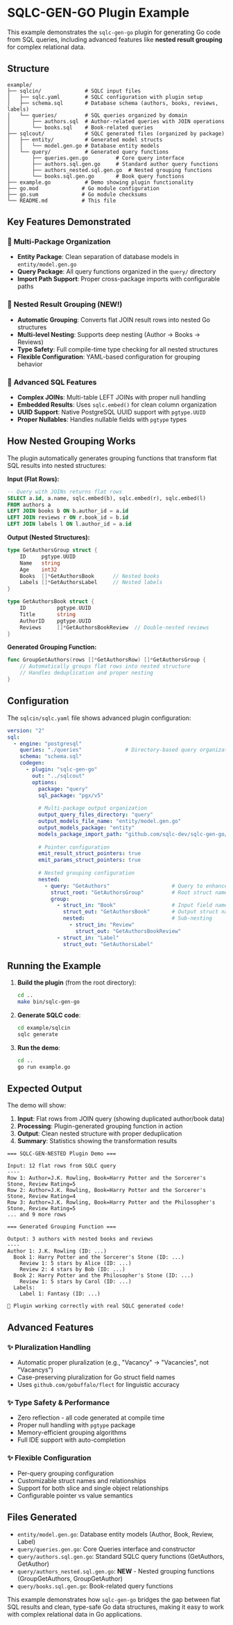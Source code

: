 # SQLC-GEN-GO Plugin Example

This example demonstrates the `sqlc-gen-go` plugin for generating Go code from SQL queries, including advanced features like **nested result grouping** for complex relational data.

## Structure

```
example/
├── sqlcin/              # SQLC input files
│   ├── sqlc.yaml        # SQLC configuration with plugin setup
│   ├── schema.sql       # Database schema (authors, books, reviews, labels)
│   └── queries/         # SQL queries organized by domain
│       ├── authors.sql  # Author-related queries with JOIN operations
│       └── books.sql    # Book-related queries
├── sqlcout/             # SQLC generated files (organized by package)
│   ├── entity/          # Generated model structs
│   │   └── model.gen.go # Database entity models
│   └── query/           # Generated query functions
│       ├── queries.gen.go         # Core query interface
│       ├── authors.sql.gen.go     # Standard author query functions
│       ├── authors_nested.sql.gen.go  # Nested grouping functions
│       └── books.sql.gen.go       # Book query functions
├── example.go           # Demo showing plugin functionality
├── go.mod              # Go module configuration
├── go.sum              # Go module checksums
└── README.md           # This file
```

## Key Features Demonstrated

### 🔹 **Multi-Package Organization**
- **Entity Package**: Clean separation of database models in `entity/model.gen.go`
- **Query Package**: All query functions organized in the `query/` directory
- **Import Path Support**: Proper cross-package imports with configurable paths

### 🔹 **Nested Result Grouping** (NEW!)
- **Automatic Grouping**: Converts flat JOIN result rows into nested Go structures
- **Multi-level Nesting**: Supports deep nesting (Author → Books → Reviews)
- **Type Safety**: Full compile-time type checking for all nested structures
- **Flexible Configuration**: YAML-based configuration for grouping behavior

### 🔹 **Advanced SQL Features**
- **Complex JOINs**: Multi-table LEFT JOINs with proper null handling
- **Embedded Results**: Uses `sqlc.embed()` for clean column organization
- **UUID Support**: Native PostgreSQL UUID support with `pgtype.UUID`
- **Proper Nullables**: Handles nullable fields with `pgtype` types

## How Nested Grouping Works

The plugin automatically generates grouping functions that transform flat SQL results into nested structures:

**Input (Flat Rows):**
```sql
-- Query with JOINs returns flat rows
SELECT a.id, a.name, sqlc.embed(b), sqlc.embed(r), sqlc.embed(l)
FROM authors a
LEFT JOIN books b ON b.author_id = a.id
LEFT JOIN reviews r ON r.book_id = b.id
LEFT JOIN labels l ON l.author_id = a.id
```

**Output (Nested Structures):**
```go
type GetAuthorsGroup struct {
    ID     pgtype.UUID
    Name   string
    Age    int32
    Books  []*GetAuthorsBook      // Nested books
    Labels []*GetAuthorsLabel     // Nested labels
}

type GetAuthorsBook struct {
    ID          pgtype.UUID
    Title       string
    AuthorID    pgtype.UUID
    Reviews     []*GetAuthorsBookReview  // Double-nested reviews
}
```

**Generated Grouping Function:**
```go
func GroupGetAuthors(rows []*GetAuthorsRow) []*GetAuthorsGroup {
    // Automatically groups flat rows into nested structure
    // Handles deduplication and proper nesting
}
```

## Configuration

The `sqlcin/sqlc.yaml` file shows advanced plugin configuration:

```yaml
version: "2"
sql:
  - engine: "postgresql"
    queries: "./queries"              # Directory-based query organization
    schema: "schema.sql"
    codegen:
      - plugin: "sqlc-gen-go"
        out: "../sqlcout"
        options:
          package: "query"
          sql_package: "pgx/v5"
          
          # Multi-package output organization
          output_query_files_directory: "query"
          output_models_file_name: "entity/model.gen.go"
          output_models_package: "entity"
          models_package_import_path: "github.com/sqlc-dev/sqlc-gen-go/example/sqlcout/entity"
          
          # Pointer configuration
          emit_result_struct_pointers: true
          emit_params_struct_pointers: true
          
          # Nested grouping configuration
          nested:
            - query: "GetAuthors"                    # Query to enhance
              struct_root: "GetAuthorsGroup"         # Root struct name
              group:
                - struct_in: "Book"                  # Input field name
                  struct_out: "GetAuthorsBook"       # Output struct name
                  nested:                            # Sub-nesting
                    - struct_in: "Review"
                      struct_out: "GetAuthorsBookReview"
                - struct_in: "Label"
                  struct_out: "GetAuthorsLabel"
```

## Running the Example

1. **Build the plugin** (from the root directory):
   ```bash
   cd ..
   make bin/sqlc-gen-go
   ```

2. **Generate SQLC code**:
   ```bash
   cd example/sqlcin
   sqlc generate
   ```

3. **Run the demo**:
   ```bash
   cd ..
   go run example.go
   ```

## Expected Output

The demo will show:
1. **Input**: Flat rows from JOIN query (showing duplicated author/book data)
2. **Processing**: Plugin-generated grouping function in action
3. **Output**: Clean nested structure with proper deduplication
4. **Summary**: Statistics showing the transformation results

```
=== SQLC-GEN-NESTED Plugin Demo ===

Input: 12 flat rows from SQLC query
----
Row 1: Author=J.K. Rowling, Book=Harry Potter and the Sorcerer's Stone, Review Rating=5
Row 2: Author=J.K. Rowling, Book=Harry Potter and the Sorcerer's Stone, Review Rating=4
Row 3: Author=J.K. Rowling, Book=Harry Potter and the Philosopher's Stone, Review Rating=5
... and 9 more rows

=== Generated Grouping Function ===

Output: 3 authors with nested books and reviews
----
Author 1: J.K. Rowling (ID: ...)
  Book 1: Harry Potter and the Sorcerer's Stone (ID: ...)
    Review 1: 5 stars by Alice (ID: ...)
    Review 2: 4 stars by Bob (ID: ...)
  Book 2: Harry Potter and the Philosopher's Stone (ID: ...)
    Review 1: 5 stars by Carol (ID: ...)
  Labels:
    Label 1: Fantasy (ID: ...)

🎉 Plugin working correctly with real SQLC generated code!
```

## Advanced Features

### ✨ **Pluralization Handling**
- Automatic proper pluralization (e.g., "Vacancy" → "Vacancies", not "Vacancys")
- Case-preserving pluralization for Go struct field names
- Uses `github.com/gobuffalo/flect` for linguistic accuracy

### ✨ **Type Safety & Performance**
- Zero reflection - all code generated at compile time
- Proper null handling with `pgtype` package
- Memory-efficient grouping algorithms
- Full IDE support with auto-completion

### ✨ **Flexible Configuration**
- Per-query grouping configuration
- Customizable struct names and relationships
- Support for both slice and single object relationships
- Configurable pointer vs value semantics

## Files Generated

- `entity/model.gen.go`: Database entity models (Author, Book, Review, Label)
- `query/queries.gen.go`: Core Queries interface and constructor
- `query/authors.sql.gen.go`: Standard SQLC query functions (GetAuthors, GetAuthor)
- `query/authors_nested.sql.gen.go`: **NEW** - Nested grouping functions (GroupGetAuthors, GroupGetAuthor)
- `query/books.sql.gen.go`: Book-related query functions

This example demonstrates how `sqlc-gen-go` bridges the gap between flat SQL results and clean, type-safe Go data structures, making it easy to work with complex relational data in Go applications.
